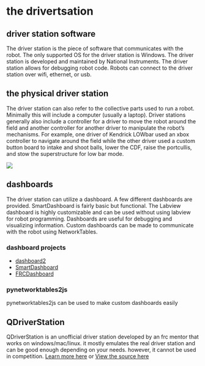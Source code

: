 # the drivertsation 
 
## driver station software
The driver station is the piece of software that communicates with the robot. The only supported OS for the driver station is Windows. The driver station is developed and maintained by National Instruments. The driver station allows for debugging robot code. Robots can connect to the driver station over wifi, ethernet, or usb.
 
## the physical driver station
The driver station can also refer to the collective parts used to run a robot. Minimally this will include a computer (usually a laptop). Driver stations generally also include a controller for a driver to move the robot around the field and another controller for another driver to manipulate the robot’s mechanisms. For example, one driver of Kendrick LOWbar used an xbox controller to navigate around the field while the other driver used a custom button board to intake and shoot balls, lower the CDF, raise the portcullis, and stow the superstructure for low bar mode.
 
![](https://lh3.googleusercontent.com/iZ_L-bHLSow5EJhnkdXd40K3rWWQ1qGsEjJ5TjN7AZzRs4EhAfotrZJunIKIVBif0jg4L-3peSZIg1s=w3360-h1724-rw)

## dashboards

The driver station can utilize a dashboard. A few different dashboards are provided. SmartDashboard is fairly basic but functional. The Labview dashboard is highly customizable and can be used without using labview for robot programming. Dashboards are useful for debugging and visualizing information. Custom dashboards can be made to communicate with the robot using NetworkTables. 
 
### dashboard projects

* [dashboard2](https://github.com/FRC3184/dashboard2)
* [SmartDashboard](https://github.com/wpilibsuite/SmartDashboard)
* [FRCDashboard](https://github.com/FRCDashboard/FRCDashboard)

### pynetworktables2js
pynetworktables2js can be used to make custom dashboards easily

## QDriverStation
 
QDriverStation is an unofficial driver station developed by an frc mentor that works on windows/mac/linux. it mostly emulates the real driver station and can be good enough depending on your needs. however, it cannot be used in competition. [Learn more here](https://frc-utilities.github.io/) or [View the source here](https://github.com/FRC-Utilities/QDriverStation)
